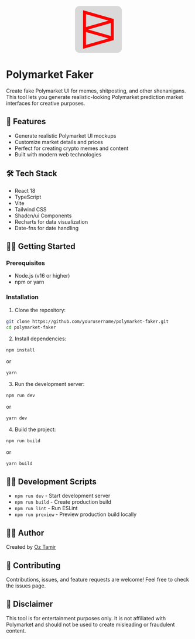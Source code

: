 <div align="center">
  <img src="public/icon.svg" alt="Polymarket Faker Logo" width="128" height="128" />
</div>

# Polymarket Faker

Create fake Polymarket UI for memes, shitposting, and other shenanigans. This tool lets you generate realistic-looking Polymarket prediction market interfaces for creative purposes.

## 🚀 Features

- Generate realistic Polymarket UI mockups
- Customize market details and prices
- Perfect for creating crypto memes and content
- Built with modern web technologies

## 🛠️ Tech Stack

- React 18
- TypeScript
- Vite
- Tailwind CSS
- Shadcn/ui Components
- Recharts for data visualization
- Date-fns for date handling

## 🏃‍♂️ Getting Started

### Prerequisites

- Node.js (v16 or higher)
- npm or yarn

### Installation

1. Clone the repository:

```bash
git clone https://github.com/yourusername/polymarket-faker.git
cd polymarket-faker
```

2. Install dependencies:

```bash
npm install
```

or

```bash
yarn
```

3. Run the development server:

```bash
npm run dev
```

or

```bash
yarn dev
```

4. Build the project:

```bash
npm run build
```

or

```bash
yarn build
```

## 🧑‍💻 Development Scripts

- `npm run dev` - Start development server
- `npm run build` - Create production build
- `npm run lint` - Run ESLint
- `npm run preview` - Preview production build locally

## 👨‍💻 Author

Created by [Oz Tamir](https://oztamir.com/)

## 🤝 Contributing

Contributions, issues, and feature requests are welcome! Feel free to check the issues page.

## 📢 Disclaimer

This tool is for entertainment purposes only. It is not affiliated with Polymarket and should not be used to create misleading or fraudulent content.

